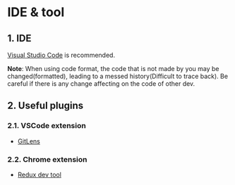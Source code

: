 # IDE & tool

## 1. IDE
[Visual Studio Code](https://code.visualstudio.com/Download) is recommended.

**Note**: When using code format, the code that is not made by you may be changed(formatted), leading to a messed history(Difficult to trace back). Be careful if there is any change affecting on the code of other dev.

## 2. Useful plugins
### 2.1. VSCode extension
- [GitLens](https://marketplace.visualstudio.com/items?itemName=eamodio.gitlens)

### 2.2. Chrome extension
- [Redux dev tool](https://chrome.google.com/webstore/detail/redux-devtools/lmhkpmbekcpmknklioeibfkpmmfibljd)